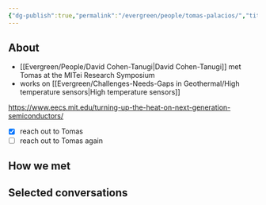 ```yaml
---
{"dg-publish":true,"permalink":"/evergreen/people/tomas-palacios/","title":"Professor of Electrical Engineering","tags":["people"]}
---
```


## About
- [[Evergreen/People/David Cohen-Tanugi\|David Cohen-Tanugi]] met Tomas at the MITei Research Symposium
- works on [[Evergreen/Challenges-Needs-Gaps in Geothermal/High temperature sensors\|High temperature sensors]]

https://www.eecs.mit.edu/turning-up-the-heat-on-next-generation-semiconductors/


- [x] reach out to Tomas
- [ ] reach out to Tomas again
## How we met


## Selected conversations
